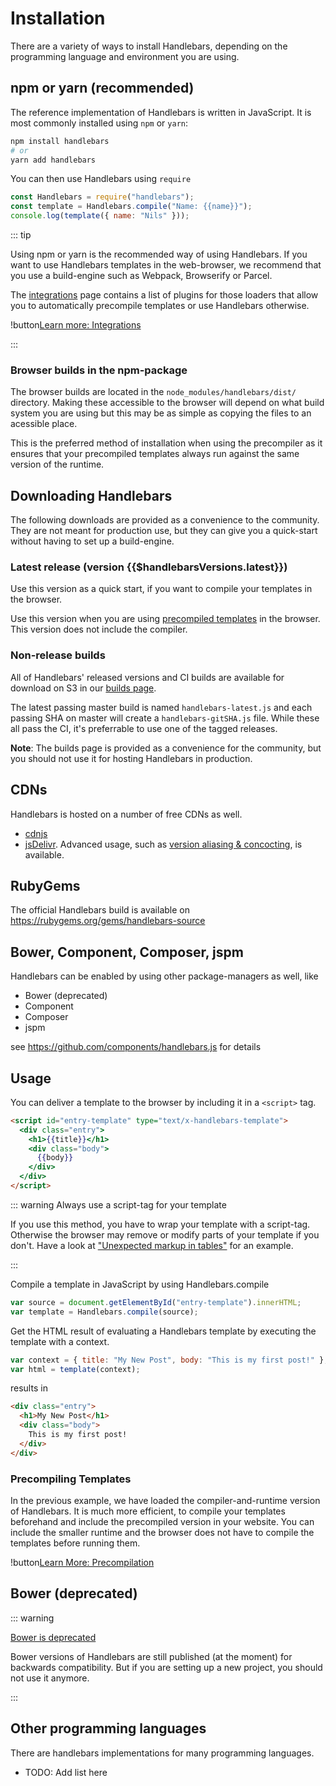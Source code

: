 # Installation

There are a variety of ways to install Handlebars, depending on the programming language and environment you are using.

## npm or yarn (recommended)

The reference implementation of Handlebars is written in JavaScript. It is most commonly installed using `npm` or
`yarn`:

```bash
npm install handlebars
# or
yarn add handlebars
```

You can then use Handlebars using `require`

```js
const Handlebars = require("handlebars");
const template = Handlebars.compile("Name: {{name}}");
console.log(template({ name: "Nils" }));
```

::: tip

Using npm or yarn is the recommended way of using Handlebars. If you want to use Handlebars templates in the
web-browser, we recommend that you use a build-engine such as Webpack, Browserify or Parcel.

The [integrations](integrations.md) page contains a list of plugins for those loaders that allow you to automatically
precompile templates or use Handlebars otherwise.

!button[Learn more: Integrations](integrations.md)

:::

### Browser builds in the npm-package

The browser builds are located in the `node_modules/handlebars/dist/` directory. Making these accessible to the browser
will depend on what build system you are using but this may be as simple as copying the files to an acessible place.

This is the preferred method of installation when using the precompiler as it ensures that your precompiled templates
always run against the same version of the runtime.

## Downloading Handlebars

The following downloads are provided as a convenience to the community. They are not meant for production use, but they
can give you a quick-start without having to set up a build-engine.

### Latest release (version {{$handlebarsVersions.latest}})

<DownloadHandlebars>

Use this version as a quick start, if you want to compile your templates in the browser.

</DownloadHandlebars>

<DownloadHandlebars :runtimeOnly="true">

Use this version when you are using [precompiled templates](precompilation.md) in the browser. This version does not
include the compiler.

</DownloadHandlebars>

### Non-release builds

All of Handlebars' released versions and CI builds are available for download on S3 in our
[builds page](https://com.s3.amazonaws.com/builds.handlebarsjs/bucket-listing.html?sort=lastmod&sortdir=desc).

The latest passing master build is named `handlebars-latest.js` and each passing SHA on master will create a
`handlebars-gitSHA.js` file. While these all pass the CI, it's preferrable to use one of the tagged releases.

**Note**: The builds page is provided as a convenience for the community, but you should not use it for hosting
Handlebars in production.

## CDNs

Handlebars is hosted on a number of free CDNs as well.

- [cdnjs](https://cdnjs.com/libraries/handlebars.js)
- [jsDelivr](http://www.jsdelivr.com/#!handlebarsjs). Advanced usage, such as
  [version aliasing & concocting](https://github.com/jsdelivr/jsdelivr#usage), is available.

## RubyGems

The official Handlebars build is available on https://rubygems.org/gems/handlebars-source

## Bower, Component, Composer, jspm

Handlebars can be enabled by using other package-managers as well, like

- Bower (deprecated)
- Component
- Composer
- jspm

see https://github.com/components/handlebars.js for details

## Usage

You can deliver a template to the browser by including it in a `<script>` tag.

```html
<script id="entry-template" type="text/x-handlebars-template">
  <div class="entry">
    <h1>{{title}}</h1>
    <div class="body">
      {{body}}
    </div>
  </div>
</script>
```

::: warning Always use a script-tag for your template

If you use this method, you have to wrap your template with a script-tag. Otherwise the browser may remove or modify
parts of your template if you don't. Have a look at
["Unexpected markup in tables"](https://html.spec.whatwg.org/multipage/parsing.html#unexpected-markup-in-tables) for an
example.

:::

Compile a template in JavaScript by using Handlebars.compile

```js
var source = document.getElementById("entry-template").innerHTML;
var template = Handlebars.compile(source);
```

Get the HTML result of evaluating a Handlebars template by executing the template with a context.

```js
var context = { title: "My New Post", body: "This is my first post!" };
var html = template(context);
```

results in

```html
<div class="entry">
  <h1>My New Post</h1>
  <div class="body">
    This is my first post!
  </div>
</div>
```

### Precompiling Templates

In the previous example, we have loaded the compiler-and-runtime version of Handlebars. It is much more efficient, to
compile your templates beforehand and include the precompiled version in your website. You can include the smaller
runtime and the browser does not have to compile the templates before running them.

!button[Learn More: Precompilation](precompilation.html)

## Bower (deprecated)

::: warning

[Bower is deprecated](https://bower.io/blog/2017/how-to-migrate-away-from-bower/)

Bower versions of Handlebars are still published (at the moment) for backwards compatibility. But if you are setting up
a new project, you should not use it anymore.

:::

## Other programming languages

There are handlebars implementations for many programming languages.

- TODO: Add list here
